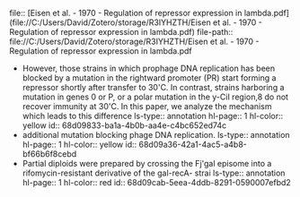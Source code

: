 file:: [Eisen et al. - 1970 - Regulation of repressor expression in lambda.pdf](file://C:/Users/David/Zotero/storage/R3IYHZTH/Eisen et al. - 1970 - Regulation of repressor expression in lambda.pdf)
file-path:: file://C:/Users/David/Zotero/storage/R3IYHZTH/Eisen et al. - 1970 - Regulation of repressor expression in lambda.pdf

- However, those strains in which prophage DNA replication has been blocked by a mutation in the rightward promoter (PR) start forming a repressor shortly after transfer to 30'C. In contrast, strains harboring a mutation in genes 0 or P, or a polar mutation in the y-CiI region,8 do not recover immunity at 30'C. In this paper, we analyze the mechanism which leads to this difference
  ls-type:: annotation
  hl-page:: 1
  hl-color:: yellow
  id:: 68d09833-ba1a-4b0b-aa4e-c4bc652ed74c
- additional mutation blocking phage DNA replication.
  ls-type:: annotation
  hl-page:: 1
  hl-color:: yellow
  id:: 68d09a36-42a1-4ac5-a4b8-bf66b6f8cebd
- Partial diploids were prepared by crossing the Fj'gal episome into a rifomycin-resistant derivative of the gal-recA- strai
  ls-type:: annotation
  hl-page:: 1
  hl-color:: red
  id:: 68d09cab-5eea-4ddb-8291-0590007efbd2